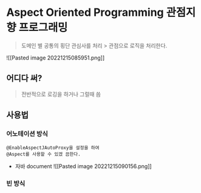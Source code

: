 # Aspect Oriented Programming 관점지향 프로그래밍 
> 도메인 별 공통의 횡단 관심사를 처리 > 관점으로 로직을 처리한다.

![[Pasted image 20221215085951.png]]


## 어디다 써?
> 전반적으로 로깅을 하거나 그럴때 씀 


## 사용법 

### 어노테이션 방식
	@EnableAspectJAutoProxy을 설정을 하여 
	@Aspect를 사용할 수 있겠 끔한다. 
	
* 자바 document 
![[Pasted image 20221215090156.png]]
### 빈 방식 





